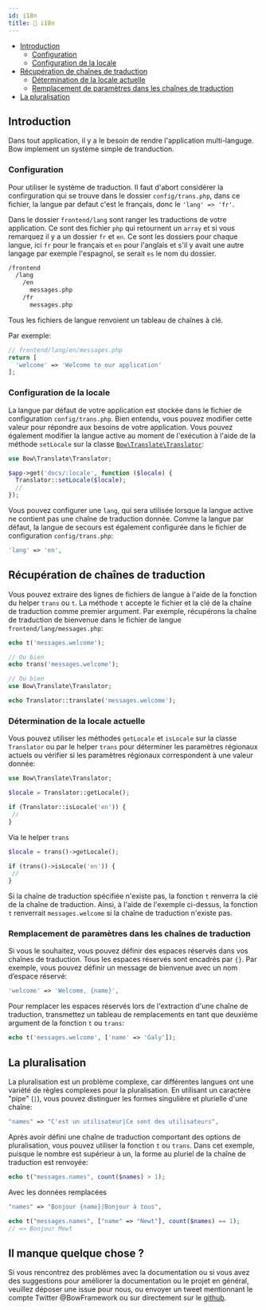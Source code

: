 ```yaml
---
id: i18n
title: 🎎 i18n
---
```


- [Introduction](#introduction)
  - [Configuration](#configuration)
  - [Configuration de la locale](#configuration-de-la-locale)
- [Récupération de chaînes de traduction](#récupération-de-chaînes-de-traduction)
  - [Détermination de la locale actuelle](#détermination-de-la-locale-actuelle)
  - [Remplacement de paramètres dans les chaînes de traduction](#remplacement-de-paramètres-dans-les-chaînes-de-traduction)
- [La pluralisation](#la-pluralisation)

## Introduction

Dans tout application, il y a le besoin de rendre l'application multi-languge. Bow implement un système simple de tranduction.

<script id="asciicast-zxbid2giZdnaJjOhOkALKBC8G" src="https://asciinema.org/a/zxbid2giZdnaJjOhOkALKBC8G.js" data-rows="20" data-speed="2" async></script>

### Configuration

Pour utiliser le système de traduction. Il faut d'abort considérer la confirguration qui se trouve dans le dossier `config/trans.php`, dans ce fichier, la langue par defaut c'est le français, donc le `'lang' => 'fr'`.

Dans le dossier `frontend/lang` sont ranger les traductions de votre application. Ce sont des fichier `php` qui retournent un `array` et si vous remarquez il y a un dossier `fr` et `en`. Ce sont les dossiers pour chaque langue, ici `fr` pour le français et `en` pour l'anglais et s'il y avait une autre langage par exemple l'espagnol, se serait `es` le nom du dossier.

```txt
/frontend
  /lang
    /en
      messages.php
    /fr
      messages.php
```

Tous les fichiers de langue renvoient un tableau de chaînes à clé.

Par exemple:

```php
// frontend/lang/en/messages.php
return [
  'welcome' => 'Welcome to our application'
];
```

### Configuration de la locale

La langue par défaut de votre application est stockée dans le fichier de configuration `config/trans.php`. Bien entendu, vous pouvez modifier cette valeur pour répondre aux besoins de votre application. Vous pouvez également modifier la langue active au moment de l'exécution à l'aide de la méthode `setLocale` sur la classe [`Bow\Translate\Translator`](https://bowphp.com/api/master/Bow/Translate/Translator.html):

```php
use Bow\Translate\Translator;

$app->get('docs/:locale', function ($locale) {
  Translator::setLocale($locale);
  //
});
```

Vous pouvez configurer une `lang`, qui sera utilisée lorsque la langue active ne contient pas une chaîne de traduction donnée. Comme la langue par défaut, la langue de secours est également configurée dans le fichier de configuration `config/trans.php`:

```php
'lang' => 'en',
```

## Récupération de chaînes de traduction

Vous pouvez extraire des lignes de fichiers de langue à l'aide de la fonction du helper `trans` ou `t`. La méthode `t` accepte le fichier et la clé de la chaîne de traduction comme premier argument. Par exemple, récupérons la chaîne de traduction de bienvenue dans le fichier de langue `frontend/lang/messages.php`:

```php
echo t('messages.welcome');

// Ou bien
echo trans('messages.welcome');

// Ou bien
use Bow\Translate\Translator;

echo Translator::translate('messages.welcome');
```

### Détermination de la locale actuelle

Vous pouvez utiliser les méthodes `getLocale` et `isLocale` sur la classe `Translator` ou par le helper `trans` pour déterminer les paramètres régionaux actuels ou vérifier si les paramètres régionaux correspondent à une valeur donnée:

```php
use Bow\Translate\Translator;

$locale = Translator::getLocale();

if (Translator::isLocale('en')) {
 //
}
```

Via le helper `trans`

```php
$locale = trans()->getLocale();

if (trans()->isLocale('en')) {
 //
}
```

Si la chaîne de traduction spécifiée n'existe pas, la fonction `t` renverra la clé de la chaîne de traduction. Ainsi, à l'aide de l'exemple ci-dessus, la fonction `t` renverrait `messages.welcome` si la chaîne de traduction n'existe pas.

### Remplacement de paramètres dans les chaînes de traduction

Si vous le souhaitez, vous pouvez définir des espaces réservés dans vos chaînes de traduction. Tous les espaces réservés sont encadrés par `{}`. Par exemple, vous pouvez définir un message de bienvenue avec un nom d’espace réservé:

```php
'welcome' => 'Welcome, {name}',
```

Pour remplacer les espaces réservés lors de l'extraction d'une chaîne de traduction, transmettez un tableau de remplacements en tant que deuxième argument de la fonction `t` ou `trans`:

```php
echo t('messages.welcome', ['name' => 'Galy']);
```

## La pluralisation

La pluralisation est un problème complexe, car différentes langues ont une variété de règles complexes pour la pluralisation. En utilisant un caractère "pipe" (`|`), vous pouvez distinguer les formes singulière et plurielle d'une chaîne:

```php
"names" => "C'est un utilisateur|Ce sont des utilisateurs",
```

Après avoir défini une chaîne de traduction comportant des options de pluralisation, vous pouvez utiliser la fonction `t` ou `trans`. Dans cet exemple, puisque le nombre est supérieur à un, la forme au pluriel de la chaîne de traduction est renvoyée:

```php
echo t("messages.names", count($names) > 1);
```

Avec les données remplacées

```php
"names" => "Bonjour {name}|Bonjour à tous",
```

```php
echo t("messages.names", ["name" => "Newt"], count($names) == 1);
// => Bonjour Mewt
```

## Il manque quelque chose ?

Si vous rencontrez des problèmes avec la documentation ou si vous avez des suggestions pour améliorer la documentation ou le projet en général, veuillez déposer une issue pour nous, ou envoyer un tweet mentionnant le compte Twitter @BowFramework ou sur directement sur le [github](https://github.com/bowphp/docs/issues).
